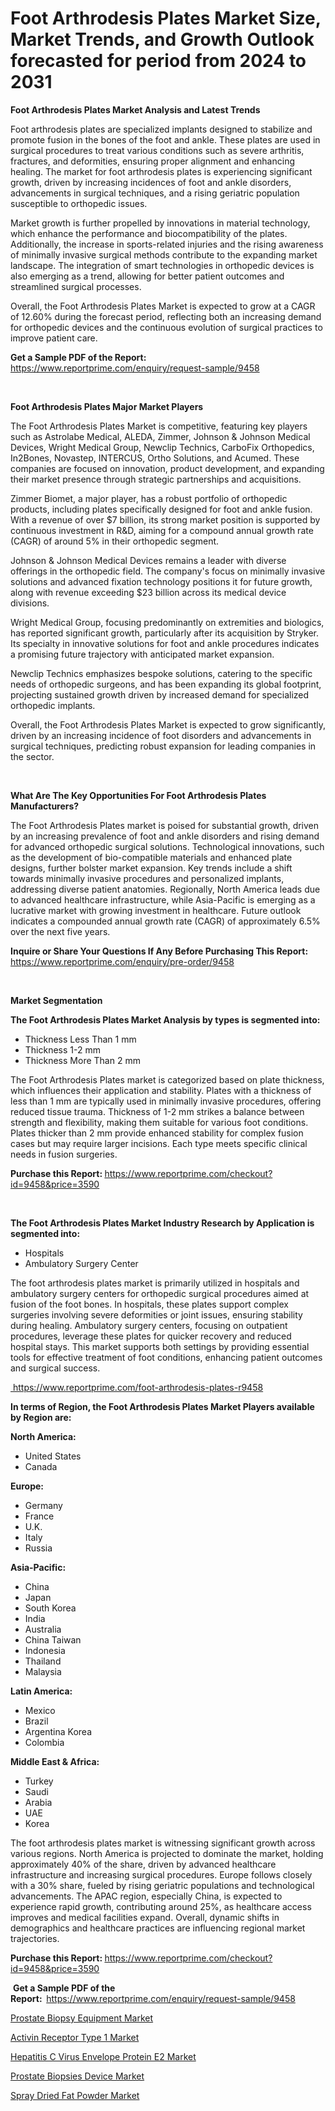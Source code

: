 <p><h1>Foot Arthrodesis Plates Market Size, Market Trends, and Growth Outlook forecasted for period from 2024 to 2031</h1></p><p><strong>Foot Arthrodesis Plates Market Analysis and Latest Trends</strong></p>
<p><p>Foot arthrodesis plates are specialized implants designed to stabilize and promote fusion in the bones of the foot and ankle. These plates are used in surgical procedures to treat various conditions such as severe arthritis, fractures, and deformities, ensuring proper alignment and enhancing healing. The market for foot arthrodesis plates is experiencing significant growth, driven by increasing incidences of foot and ankle disorders, advancements in surgical techniques, and a rising geriatric population susceptible to orthopedic issues.</p><p>Market growth is further propelled by innovations in material technology, which enhance the performance and biocompatibility of the plates. Additionally, the increase in sports-related injuries and the rising awareness of minimally invasive surgical methods contribute to the expanding market landscape. The integration of smart technologies in orthopedic devices is also emerging as a trend, allowing for better patient outcomes and streamlined surgical processes. </p><p>Overall, the Foot Arthrodesis Plates Market is expected to grow at a CAGR of 12.60% during the forecast period, reflecting both an increasing demand for orthopedic devices and the continuous evolution of surgical practices to improve patient care.</p></p>
<p><strong>Get a Sample PDF of the Report:&nbsp;</strong> <a href="https://www.reportprime.com/enquiry/request-sample/9458?utm_campaign=113&utm_medium=2&utm_source=Github&utm_content=ia&utm_term=28112024&utm_id=foot-arthrodesis-plates">https://www.reportprime.com/enquiry/request-sample/9458</a></p>
<p>&nbsp;</p>
<p><strong>Foot Arthrodesis Plates Major Market Players</strong></p>
<p><p>The Foot Arthrodesis Plates Market is competitive, featuring key players such as Astrolabe Medical, ALEDA, Zimmer, Johnson & Johnson Medical Devices, Wright Medical Group, Newclip Technics, CarboFix Orthopedics, In2Bones, Novastep, INTERCUS, Ortho Solutions, and Acumed. These companies are focused on innovation, product development, and expanding their market presence through strategic partnerships and acquisitions.</p><p>Zimmer Biomet, a major player, has a robust portfolio of orthopedic products, including plates specifically designed for foot and ankle fusion. With a revenue of over $7 billion, its strong market position is supported by continuous investment in R&D, aiming for a compound annual growth rate (CAGR) of around 5% in their orthopedic segment.</p><p>Johnson & Johnson Medical Devices remains a leader with diverse offerings in the orthopedic field. The company's focus on minimally invasive solutions and advanced fixation technology positions it for future growth, along with revenue exceeding $23 billion across its medical device divisions.</p><p>Wright Medical Group, focusing predominantly on extremities and biologics, has reported significant growth, particularly after its acquisition by Stryker. Its specialty in innovative solutions for foot and ankle procedures indicates a promising future trajectory with anticipated market expansion.</p><p>Newclip Technics emphasizes bespoke solutions, catering to the specific needs of orthopedic surgeons, and has been expanding its global footprint, projecting sustained growth driven by increased demand for specialized orthopedic implants.</p><p>Overall, the Foot Arthrodesis Plates Market is expected to grow significantly, driven by an increasing incidence of foot disorders and advancements in surgical techniques, predicting robust expansion for leading companies in the sector.</p></p>
<p>&nbsp;</p>
<p><strong>What Are The Key Opportunities For Foot Arthrodesis Plates Manufacturers?</strong></p>
<p><p>The Foot Arthrodesis Plates market is poised for substantial growth, driven by an increasing prevalence of foot and ankle disorders and rising demand for advanced orthopedic surgical solutions. Technological innovations, such as the development of bio-compatible materials and enhanced plate designs, further bolster market expansion. Key trends include a shift towards minimally invasive procedures and personalized implants, addressing diverse patient anatomies. Regionally, North America leads due to advanced healthcare infrastructure, while Asia-Pacific is emerging as a lucrative market with growing investment in healthcare. Future outlook indicates a compounded annual growth rate (CAGR) of approximately 6.5% over the next five years.</p></p>
<p><strong>Inquire or Share Your Questions If Any Before Purchasing This Report:</strong> <a href="https://www.reportprime.com/enquiry/pre-order/9458?utm_campaign=113&utm_medium=2&utm_source=Github&utm_content=ia&utm_term=28112024&utm_id=foot-arthrodesis-plates">https://www.reportprime.com/enquiry/pre-order/9458</a></p>
<p>&nbsp;</p>
<p><strong>Market Segmentation</strong></p>
<p><strong>The Foot Arthrodesis Plates Market Analysis by types is segmented into:</strong></p>
<p><ul><li>Thickness Less Than 1 mm</li><li>Thickness 1-2 mm</li><li>Thickness More Than 2 mm</li></ul></p>
<p><p>The Foot Arthrodesis Plates market is categorized based on plate thickness, which influences their application and stability. Plates with a thickness of less than 1 mm are typically used in minimally invasive procedures, offering reduced tissue trauma. Thickness of 1-2 mm strikes a balance between strength and flexibility, making them suitable for various foot conditions. Plates thicker than 2 mm provide enhanced stability for complex fusion cases but may require larger incisions. Each type meets specific clinical needs in fusion surgeries.</p></p>
<p><strong>Purchase this Report:&nbsp;</strong><a href="https://www.reportprime.com/checkout?id=9458&price=3590&utm_campaign=113&utm_medium=2&utm_source=Github&utm_content=ia&utm_term=28112024&utm_id=foot-arthrodesis-plates">https://www.reportprime.com/checkout?id=9458&price=3590</a></p>
<p>&nbsp;</p>
<p><strong>The Foot Arthrodesis Plates Market Industry Research by Application is segmented into:</strong></p>
<p><ul><li>Hospitals</li><li>Ambulatory Surgery Center</li></ul></p>
<p><p>The foot arthrodesis plates market is primarily utilized in hospitals and ambulatory surgery centers for orthopedic surgical procedures aimed at fusion of the foot bones. In hospitals, these plates support complex surgeries involving severe deformities or joint issues, ensuring stability during healing. Ambulatory surgery centers, focusing on outpatient procedures, leverage these plates for quicker recovery and reduced hospital stays. This market supports both settings by providing essential tools for effective treatment of foot conditions, enhancing patient outcomes and surgical success.</p></p>
<p><a href="https://www.reportprime.com/foot-arthrodesis-plates-r9458?utm_campaign=113&utm_medium=2&utm_source=Github&utm_content=ia&utm_term=28112024&utm_id=foot-arthrodesis-plates">&nbsp;https://www.reportprime.com/foot-arthrodesis-plates-r9458</a></p>
<p><strong>In terms of Region, the Foot Arthrodesis Plates Market Players available by Region are:</strong></p>
<p>
    <p> <strong> North America: </strong>
        <ul>
            <li>United States</li>
            <li>Canada</li>
        </ul>
        </p> 
    <p> <strong> Europe: </strong>
        <ul>
            <li>Germany</li>
            <li>France</li>
            <li>U.K.</li>
            <li>Italy</li>
            <li>Russia</li>
        </ul>
        </p> 
    <p> <strong> Asia-Pacific: </strong>
        <ul>
            <li>China</li>
            <li>Japan</li>
            <li>South Korea</li>
            <li>India</li>
            <li>Australia</li>
            <li>China Taiwan</li>
            <li>Indonesia</li>
            <li>Thailand</li>
            <li>Malaysia</li>
        </ul>
        </p> 
    <p> <strong> Latin America: </strong>
        <ul>
            <li>Mexico</li>
            <li>Brazil</li>
            <li>Argentina Korea</li>
            <li>Colombia</li>
        </ul>
        </p> 
    <p> <strong> Middle East & Africa: </strong>
        <ul>
            <li>Turkey</li>
            <li>Saudi</li>
            <li>Arabia</li>
            <li>UAE</li>
            <li>Korea</li>
        </ul>
    </p>
    </p>
<p><p>The foot arthrodesis plates market is witnessing significant growth across various regions. North America is projected to dominate the market, holding approximately 40% of the share, driven by advanced healthcare infrastructure and increasing surgical procedures. Europe follows closely with a 30% share, fueled by rising geriatric populations and technological advancements. The APAC region, especially China, is expected to experience rapid growth, contributing around 25%, as healthcare access improves and medical facilities expand. Overall, dynamic shifts in demographics and healthcare practices are influencing regional market trajectories.</p></p>
<p><strong>Purchase this Report: </strong><a href="https://www.reportprime.com/checkout?id=9458&price=3590&utm_campaign=113&utm_medium=2&utm_source=Github&utm_content=ia&utm_term=28112024&utm_id=foot-arthrodesis-plates">https://www.reportprime.com/checkout?id=9458&price=3590</a></p>
<p>&nbsp;<strong>Get a Sample PDF of the Report:&nbsp;&nbsp;</strong><a href="https://www.reportprime.com/enquiry/request-sample/9458?utm_campaign=113&utm_medium=2&utm_source=Github&utm_content=ia&utm_term=28112024&utm_id=foot-arthrodesis-plates">https://www.reportprime.com/enquiry/request-sample/9458</a></p>
<p><strong></strong></p>
<p><p><a href="https://github.com/rileymgdorcas/Market-Research-Report-List-1/blob/main/prostate-biopsy-equipment-market.md?utm_campaign=113&utm_medium=2&utm_source=Github&utm_content=ia&utm_term=28112024&utm_id=foot-arthrodesis-plates">Prostate Biopsy Equipment Market</a></p><p><a href="https://issuu.com/reportprime-2/docs/activin-receptor-type-1-market-size_b9deb6e2d41888?utm_campaign=113&utm_medium=2&utm_source=Github&utm_content=ia&utm_term=28112024&utm_id=foot-arthrodesis-plates">Activin Receptor Type 1 Market</a></p><p><a href="https://issuu.com/reportprime-2/docs/hepatitis-c-virus-envelope-protein-_632cf8e910b9ae?utm_campaign=113&utm_medium=2&utm_source=Github&utm_content=ia&utm_term=28112024&utm_id=foot-arthrodesis-plates">Hepatitis C Virus Envelope Protein E2 Market</a></p><p><a href="https://github.com/LilianFaulkner65/Market-Research-Report-List-1/blob/main/prostate-biopsies-device-market.md?utm_campaign=113&utm_medium=2&utm_source=Github&utm_content=ia&utm_term=28112024&utm_id=foot-arthrodesis-plates">Prostate Biopsies Device Market</a></p><p><a href="https://www.linkedin.com/pulse/spray-dried-fat-powder-market-evolution-regional-adaptations-zwdve?utm_campaign=113&utm_medium=2&utm_source=Github&utm_content=ia&utm_term=28112024&utm_id=foot-arthrodesis-plates">Spray Dried Fat Powder Market</a></p></p>